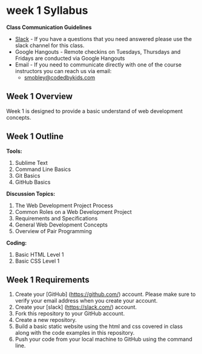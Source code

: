# week 1 Syllabus

**Class Communication Guidelines** 
* [Slack](https://codedbykids.slack.com/) - If you have a questions that you need answered please use the slack channel for this class. 
* Google Hangouts - Remote checkins on Tuesdays, Thursdays and Fridays are conducted via Google Hangouts
* Email - If you need to communicate directly with one of the course instructors you can reach us via email:
  * smobley@codedbykids.com

## Week 1 Overview

Week 1 is designed to provide a basic understand of web development concepts.

## Week 1 Outline

**Tools:**

1. Sublime Text
2. Command Line Basics
2. Git Basics
3. GitHub Basics

**Discussion Topics:**

1. The Web Development Project Process
2. Common Roles on a Web Development Project
3. Requirements and Specifications
4. General Web Development Concepts
5. Overview of Pair Programming

**Coding:**

1. Basic HTML Level 1
2. Basic CSS Level 1

## Week 1 Requirements

1. Create your [GitHub] (https://github.com/) account. Please make sure to verify your email address when you create your account.
2. Create your [slack] (https://slack.com/) account.
3. Fork this repository to your GitHub account.
4. Create a new repository.
5. Build a basic static website using the html and css covered in class along with the code examples in this repository.
6. Push your code from your local machine to GitHub using the command line.
